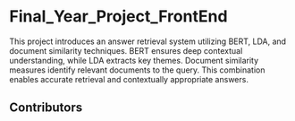 # Final_Year_Project_FrontEnd
This project introduces an answer retrieval system utilizing BERT, LDA, and document similarity techniques. BERT ensures deep contextual understanding, while LDA extracts key themes. Document similarity measures identify relevant documents to the query. This combination enables accurate retrieval and contextually appropriate answers. 

## Contributors

<a href="https://github.com/ATREAY/Final_Year_Project_FrontEnd/graphs/contributors">
  
</a>
<a href="https://github.com/prithvirajchendake777/Final_Year_Project_FrontEnd/graphs/contributors">
  
</a>




